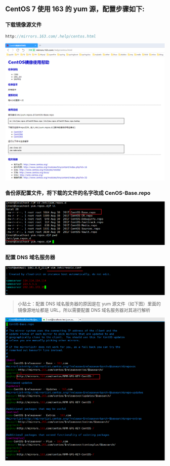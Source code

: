 ## CentOS 7 使用 163 的 yum 源，配置步骤如下:

### 下载镜像源文件

```java
http://mirrors.163.com/.help/centos.html
```

![](assets/markdown-img-paste-20190911201816440.png)

### 备份原配置文件，将下载的文件的名字改成 CenOS-Base.repo

![](assets/markdown-img-paste-20190911202618602.png)

### 配置 DNS 域名服务器

![](assets/markdown-img-paste-20190911202856578.png)

> 小贴士：配置 DNS 域名服务器的原因是在 yum 源文件（如下图）里面的镜像源地址都是 URL，所以需要配置 DNS 域名服务器对其进行解析

![](assets/markdown-img-paste-20190911203151682.png)
